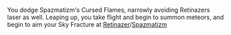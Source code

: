 You dodge Spazmatizm's Cursed Flames, narrowly avoiding Retinazers laser as well.  Leaping up, you take flight and begin to summon meteors, and begin to aim your Sky Fracture at [Retinazer](./scene3A1a.md)/[Spazmatizm](./scene3A2a.md)